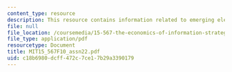 ```yaml
---
content_type: resource
description: This resource contains information related to emerging electronic markets.
file: null
file_location: /coursemedia/15-567-the-economics-of-information-strategy-structure-and-pricing-fall-2010/c18b6980dcff472c7ce17b29a3390179_MIT15_567F10_assn22.pdf
file_type: application/pdf
resourcetype: Document
title: MIT15_567F10_assn22.pdf
uid: c18b6980-dcff-472c-7ce1-7b29a3390179
---
```

